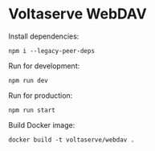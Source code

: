 # Voltaserve WebDAV

Install dependencies:

```shell
npm i --legacy-peer-deps
```

Run for development:

```shell
npm run dev
```

Run for production:

```shell
npm run start
```

Build Docker image:

```shell
docker build -t voltaserve/webdav .
```

